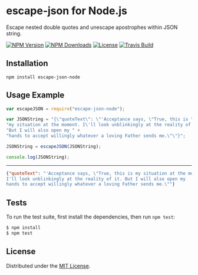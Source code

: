 # escape-json for Node.js

Escape nested double quotes and unescape apostrophes within JSON string.

[![NPM Version][npm-image]][npm-url]
[![NPM Downloads][downloads-image]][downloads-url]
[![License][license]][license-url]
[![Travis Build][travis-image]][travis-url]

## Installation

`npm install escape-json-node`

## Usage Example

```javascript
var escapeJSON = require("escape-json-node");

var JSONString = "{\"quoteText\": \"'Acceptance says, \"True, this is " +
"my situation at the moment. I\'ll look unblinkingly at the reality of it. " +
"But I will also open my " +
"hands to accept willingly whatever a loving Father sends me.\"\"}";

JSONString = escapeJSON(JSONString);

console.log(JSONString);
```

***

```json
{"quoteText": "'Acceptance says, \"True, this is my situation at the moment. 
I'll look unblinkingly at the reality of it. But I will also open my 
hands to accept willingly whatever a loving Father sends me.\""}
```

## Tests

To run the test suite, first install the dependencies, then run `npm test`:

```bash
$ npm install
$ npm test
```

## License

Distributed under the [MIT License](LICENSE).

[npm-image]: https://img.shields.io/npm/v/escape-json-node.svg
[npm-url]: https://npmjs.org/package/escape-json-node
[downloads-image]: https://img.shields.io/npm/dm/escape-json-node.svg
[downloads-url]: https://npmjs.org/package/escape-json-node
[license]: https://img.shields.io/npm/l/escape-json-node.svg
[license-url]: https://github.com/AnatoliyGatt/escape-json-node/blob/master/LICENSE
[travis-image]: https://img.shields.io/travis/AnatoliyGatt/escape-json-node/master.svg
[travis-url]: https://travis-ci.org/AnatoliyGatt/escape-json-node